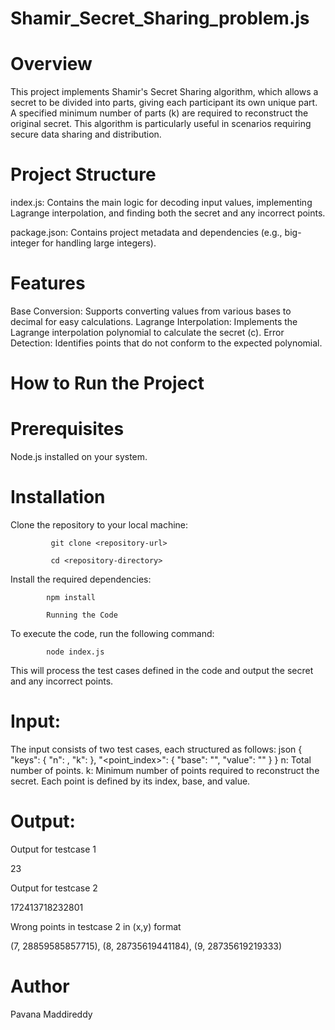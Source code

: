 # Shamir_Secret_Sharing_problem.js
# Overview
This project implements Shamir's Secret Sharing algorithm, which allows a secret to be divided into parts, giving each participant its own unique part. A specified minimum number of parts (k) are required to reconstruct the original secret. This algorithm is particularly useful in scenarios requiring secure data sharing and distribution.

# Project Structure
index.js: Contains the main logic for decoding input values, implementing Lagrange interpolation, and finding both the secret and any incorrect points.

package.json: Contains project metadata and dependencies (e.g., big-integer for handling large integers).
# Features
Base Conversion: Supports converting values from various bases to decimal for easy calculations.
Lagrange Interpolation: Implements the Lagrange interpolation polynomial to calculate the secret (c).
Error Detection: Identifies points that do not conform to the expected polynomial.
# How to Run the Project
# Prerequisites
Node.js installed on your system.
# Installation
Clone the repository to your local machine:

             git clone <repository-url>
             
             cd <repository-directory>
             
Install the required dependencies:

            npm install
            
            Running the Code
            
To execute the code, run the following command:

            node index.js
            
This will process the test cases defined in the code and output the secret and any incorrect points.

# Input:

The input consists of two test cases, each structured as follows:
json
{
    "keys": {
        "n": <total points>,
        "k": <minimum points needed to reconstruct the secret>
    },
    "<point_index>": {
        "base": "<base>",
        "value": "<value>"
    }
}
n: Total number of points.
k: Minimum number of points required to reconstruct the secret.
Each point is defined by its index, base, and value.
# Output:

Output for testcase 1

23

Output for testcase 2

172413718232801

Wrong points in testcase 2 in (x,y) format

(7, 28859585857715), (8, 28735619441184), (9, 28735619219333)

# Author
Pavana Maddireddy
